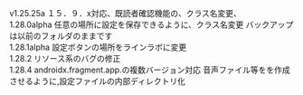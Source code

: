 v1.25.25a
１５．９．x対応、既読者確認機能の、クラス名変更、<br>
1.28.0alpha
任意の場所に設定を保存できるように、クラス名変更 バックアップは以前のフォルダのままです<br>
1.28.1alpha
設定ボタンの場所をラインラボに変更<br>
1.28.2
リソース系のバグの修正<br>
1.28.4
androidx.fragment.app.の複数バージョン対応
音声ファイル等をを作成させるように,設定ファイルの内部ディレクトリ化<br>